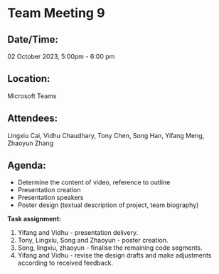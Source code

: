 # **Team Meeting 9**

## **Date/Time:** 

02 October 2023, 5:00pm - 6:00 pm

## **Location:** 

Microsoft Teams

## **Attendees:** 

Lingxiu Cai, Vidhu Chaudhary, Tony Chen, Song Han, Yifang Meng, Zhaoyun Zhang

## **Agenda:** 

- Determine the content of video, reference to outline
- Presentation creation
- Presentation speakers
- Poster design (textual description of project, team biography)

**Task assignment:**

1. Yifang and Vidhu - presentation delivery.
2. Tony, Lingxiu, Song and Zhaoyun - poster creation.
3. Song, lingxiu, zhaoyun - finalise the remaining code segments.
4. Yifang and Vidhu - revise the design drafts and make adjustments according to received feedback.
   
